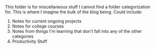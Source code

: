 This folder is for miscellaneous stuff I cannot find a folder categorization for. This is where I imagine the bulk of the blog being. Could include:

1. Notes for current ongoing projects
2. Notes for college courses
3. Notes from things I'm learning that don't fall into any of the other categories
4. Productivity Stuff